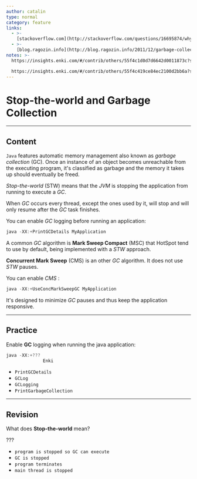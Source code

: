 ```yaml
---
author: catalin
type: normal
category: feature
links:
  - >-
    [stackoverflow.com](http://stackoverflow.com/questions/16695874/why-does-the-jvm-full-gc-need-to-stop-the-world){website}
  - >-
    [blog.ragozin.info](http://blog.ragozin.info/2011/12/garbage-collection-in-hotspot-jvm.html){website}
notes: >-
  https://insights.enki.com/#/contrib/others/55f4c1d0d7d6642d0011873c?search=khandelwalrinki

  https://insights.enki.com/#/contrib/others/55f4c419ce84ec2100d2bb6a?search=kha
---
```


# Stop-the-world and Garbage Collection


---

## Content

`Java` features automatic memory management also known as *garbage collection* (GC). Once an instance of an object becomes unreachable from the executing program, it's classified as garbage and the memory it takes up should eventually be freed.

*Stop-the-world* (STW) means that the *JVM* is stopping the application from running to execute a *GC*.

When *GC* occurs every thread, except the ones used by it, will stop and will only resume after the *GC* task finishes.

You can enable *GC* logging before running an application:

```java
java -XX:+PrintGCDetails MyApplication
```

A common *GC* algorithm is **Mark Sweep Compact** (MSC) that HotSpot tend to use by default, being implemented with a *STW* approach.

**Concurrent Mark Sweep** (CMS) is an other *GC* algorithm. It does not use *STW* pauses.

You can enable *CMS* :

```java
java -XX:+UseConcMarkSweepGC MyApplication
```

It's designed to minimize *GC* pauses and thus keep the application responsive.


---

## Practice

Enable **GC** logging when running the java application:

```java
java -XX:+??? 
              Enki
```

* `PrintGCDetails` 
* `GCLog` 
* `GCLogging` 
* `PrintGarbageCollection`


---

## Revision

What does **Stop-the-world** mean?

???

* `program is stopped so GC can execute` 
* `GC is stopped` 
* `program terminates` 
* `main thread is stopped`
 
